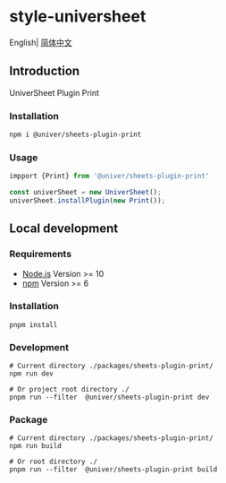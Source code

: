 # style-universheet

English| [简体中文](./README-zh.md)

## Introduction

UniverSheet Plugin Print

### Installation

```bash
npm i @univer/sheets-plugin-print
```

### Usage

```js
impport {Print} from '@univer/sheets-plugin-print'

const univerSheet = new UniverSheet();
univerSheet.installPlugin(new Print());
```

## Local development

### Requirements

-   [Node.js](https://nodejs.org/en/) Version >= 10
-   [npm](https://www.npmjs.com/) Version >= 6

### Installation

```
pnpm install
```

### Development

```
# Current directory ./packages/sheets-plugin-print/
npm run dev

# Or project root directory ./
pnpm run --filter  @univer/sheets-plugin-print dev
```

### Package

```
# Current directory ./packages/sheets-plugin-print/
npm run build

# Or root directory ./
pnpm run --filter  @univer/sheets-plugin-print build
```
